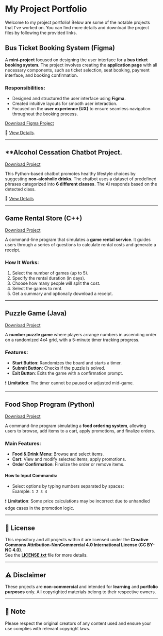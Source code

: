 # My Project Portfolio

Welcome to my project portfolio! Below are some of the notable projects that I've worked on. You can find more details and download the project files by following the provided links.


## **Bus Ticket Booking System** (Figma)

A **mini-project** focused on designing the user interface for a **bus ticket booking system**. The project involves creating the **application page** with all necessary components, such as ticket selection, seat booking, payment interface, and booking confirmation.

### **Responsibilities**:
- Designed and structured the user interface using **Figma**.
- Created intuitive layouts for smooth user interaction.
- Focused on the **user experience (UX)** to ensure seamless navigation throughout the booking process.

[Download Figma Project](https://www.figma.com/design/Fjaufv6cvjiQxobv58poze/Manoi_BusTours?node-id=0-1&p=f)

🔗 [View Details](https://github.com/DonyWeasley/project/blob/main/project/831_Manoi.pdf).

---

## **Alcohol Cessation Chatbot Project.

[Download Project](https://github.com/DonyWeasley/project/tree/main/project/line_chatbot_python)

This Python-based chatbot promotes healthy lifestyle choices by suggesting **non-alcoholic drinks**. The chatbot uses a dataset of predefined phrases categorized into **6 different classes**. The AI responds based on the detected class.

🔗 [View Details](https://drive.google.com/file/d/1Dv4lfBYVDrJ_FkvrqYGSY6O6aX8vdZYt/view?usp=sharing)


---

## **Game Rental Store** (C++)

[Download Project](https://github.com/DonyWeasley/project/blob/main/project/game%20rental%20store.cpp)

A command-line program that simulates a **game rental service**. It guides users through a series of questions to calculate rental costs and generate a receipt.

### **How It Works**:
1. Select the number of games (up to 5).
2. Specify the rental duration (in days).
3. Choose how many people will split the cost.
4. Select the games to rent.
5. Get a summary and optionally download a receipt.

---

## **Puzzle Game** (Java)

[Download Project](https://github.com/DonyWeasley/project/tree/main/project/Puzzle%20game)

A **number puzzle game** where players arrange numbers in ascending order on a randomized 4x4 grid, with a 5-minute timer tracking progress.

### **Features**:
- **Start Button**: Randomizes the board and starts a timer.
- **Submit Button**: Checks if the puzzle is solved.
- **Exit Button**: Exits the game with a confirmation prompt.

❗ **Limitation**: The timer cannot be paused or adjusted mid-game.

---

## **Food Shop Program** (Python)

[Download Project](https://github.com/DonyWeasley/project/blob/main/project/Food_Shop3.py)

A command-line program simulating a **food ordering system**, allowing users to browse, add items to a cart, apply promotions, and finalize orders.

### **Main Features**:
- **Food & Drink Menu**: Browse and select items.
- **Cart**: View and modify selected items, apply promotions.
- **Order Confirmation**: Finalize the order or remove items.

#### **How to Input Commands**:
- Select options by typing numbers separated by spaces:  
  Example: `1 2 3 4`

❗ **Limitation**: Some price calculations may be incorrect due to unhandled edge cases in the promotion logic.

---

## 📜 **License**
This repository and all projects within it are licensed under the **Creative Commons Attribution-NonCommercial 4.0 International License (CC BY-NC 4.0)**.  
See the **[LICENSE.txt](LICENSE.txt)** file for more details.

---

## ⚠️ **Disclaimer**
These projects are **non-commercial** and intended for **learning** and **portfolio purposes** only. All copyrighted materials belong to their respective owners.

---

## 📝 **Note**
Please respect the original creators of any content used and ensure your use complies with relevant copyright laws.



